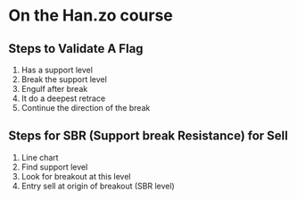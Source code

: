 # On the Han.zo course

## Steps to Validate A Flag

1. Has a support level
2. Break the support level
3. Engulf after break
4. It do a deepest retrace
5. Continue the direction of the break

## Steps for SBR (Support break Resistance) for Sell

1. Line chart
2. Find support level
3. Look for breakout at this level
4. Entry sell at origin of breakout (SBR level)
